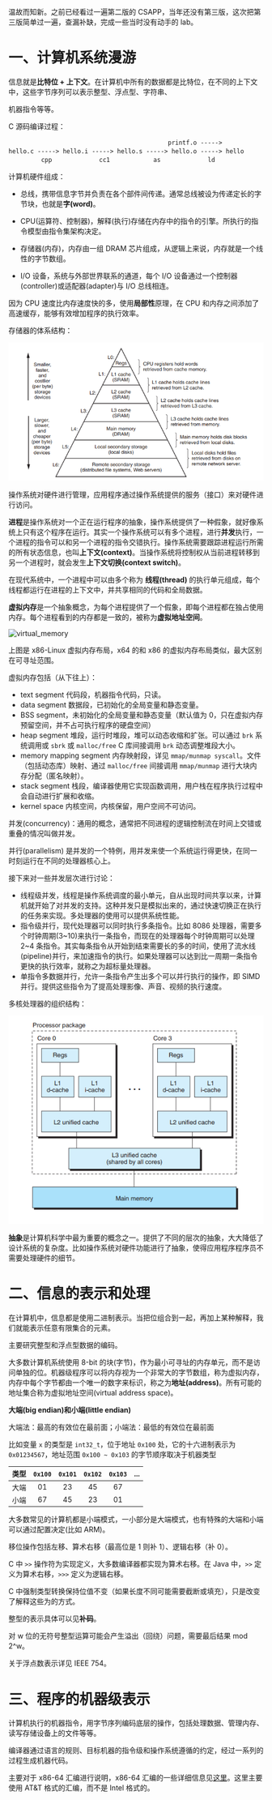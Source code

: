 温故而知新。之前已经看过一遍第二版的 CSAPP，当年还没有第三版，这次把第三版简单过一遍，查漏补缺，完成一些当时没有动手的 lab。

# 一、计算机系统漫游

信息就是**比特位 + 上下文**。在计算机中所有的数据都是比特位，在不同的上下文中，这些字节序列可以表示整型、浮点型、字符串、

机器指令等等。



C 源码编译过程：

```txt
                                            printf.o ----->
hello.c -----> hello.i -----> hello.s -----> hello.o -----> hello
         cpp             cc1            as             ld
```



计算机硬件组成：

- 总线，携带信息字节并负责在各个部件间传递。通常总线被设为传递定长的字节块，也就是**字(word)**。

- CPU(运算符、控制器)，解释(执行)存储在内存中的指令的引擎。所执行的指令模型由指令集架构决定。
- 存储器(内存)，内存由一组 DRAM 芯片组成，从逻辑上来说，内存就是一个线性的字节数组。
- I/O 设备，系统与外部世界联系的通道，每个 I/O 设备通过一个控制器(controller)或适配器(adapter)与 I/O 总线相连。



因为 CPU 速度比内存速度快的多，使用**局部性**原理，在 CPU 和内存之间添加了高速缓存，能够有效增加程序的执行效率。

存储器的体系结构：

![storage](../../imgs/cs/csapp1_1.png)

操作系统对硬件进行管理，应用程序通过操作系统提供的服务（接口）来对硬件进行访问。

**进程**是操作系统对一个正在运行程序的抽象，操作系统提供了一种假象，就好像系统上只有这个程序在运行。其实一个操作系统可以有多个进程，进行**并发**执行，一个进程的指令可以和另一个进程的指令交错执行。操作系统需要跟踪进程运行所需的所有状态信息，也叫**上下文(context)**。当操作系统将控制权从当前进程转移到另一个进程时，就会发生**上下文切换(context switch)**。

在现代系统中，一个进程中可以由多个称为 **线程(thread)** 的执行单元组成，每个线程都运行在进程的上下文中，并共享相同的代码和全局数据。

**虚拟内存**是一个抽象概念，为每个进程提供了一个假象，即每个进程都在独占使用内存。每个进程看到的内存都是一致的，被称为**虚拟地址空间**。

![virtual_memory](https://syn1w.github.io/2020/07/14/malloc-free/x86_linux_memory_layout.png)

上图是 x86-Linux 虚拟内存布局，x64 的和 x86 的虚拟内存布局类似，最大区别在可寻址范围。

虚拟内存包括（从下往上）：

- text segment 代码段，机器指令代码，只读。
- data segment 数据段，已初始化的全局变量和静态变量。
- BSS segment，未初始化的全局变量和静态变量（默认值为 0，只在虚拟内存预留空间，并不占可执行程序的硬盘空间）
- heap segment 堆段，运行时堆段，堆可以动态收缩和扩张。可以通过 `brk` 系统调用或 `sbrk` 或 `malloc/free` C 库间接调用 `brk` 动态调整堆段大小。
- memory mapping segment 内存映射段，详见 `mmap/munmap syscall`。文件（包括动态库）映射、通过 `malloc/free` 间接调用 `mmap/munmap` 进行大块内存分配（匿名映射）。
- stack segment 栈段，编译器使用它实现函数调用，用户栈在程序执行过程中会自动进行扩展和收缩。
- kernel space 内核空间，内核保留，用户空间不可访问。



并发(concurrency)：通用的概念，通常把不同进程的逻辑控制流在时间上交错或重叠的情况叫做并发。

并行(parallelism) 是并发的一个特例，用并发来使一个系统运行得更快，在同一时刻运行在不同的处理器核心上。



接下来对一些并发层次进行讨论：

- 线程级并发，线程是操作系统调度的最小单元，自从出现时间共享以来，计算机就开始了对并发的支持。这种并发只是模拟出来的，通过快速切换正在执行的任务来实现。多处理器的使用可以提供系统性能。
- 指令级并行，现代处理器可以同时执行多条指令。比如 8086 处理器，需要多个时钟周期(3~10)来执行一条指令，而现在的处理器每个时钟周期可以处理 2~4 条指令。其实每条指令从开始到结束需要长的多的时间，使用了流水线(pipeline)并行，来加速指令的执行。如果处理器可以达到比一周期一条指令更快的执行效率，就称之为超标量处理器。
- 单指令多数据并行，允许一条指令产生出多个可以并行执行的操作，即 SIMD 并行。提供这些指令为了提高处理影像、声音、视频的执行速度。



多核处理器的组织结构：

![smp-cpu](../../imgs/cs/csapp1_2.png)





**抽象**是计算机科学中最为重要的概念之一。提供了不同的层次的抽象，大大降低了设计系统的复杂度。比如操作系统对硬件功能进行了抽象，使得应用程序程序员不需要处理硬件的细节。





# 二、信息的表示和处理

在计算机中，信息都是使用二进制表示。当把位组合到一起，再加上某种解释，我们就能表示任意有限集合的元素。

主要研究整型和浮点型数据的编码。



大多数计算机系统使用 8-bit 的块(字节)，作为最小可寻址的内存单元，而不是访问单独的位。机器级程序可以将内存视为一个非常大的字节数组，称为虚拟内存，内存中每个字节都由一个唯一的数字来标识，称之为**地址(address)**。所有可能的地址集合称为虚拟地址空间(virtual address space)。



**大端(big endian)和小端(little endian)**

大端法：最高的有效位在最前面；小端法：最低的有效位在最前面

比如变量 `x` 的类型是 `int32_t`，位于地址 `0x100` 处，它的十六进制表示为 `0x01234567`，地址范围 `0x100 ~ 0x103` 的字节顺序取决于机器类型

| 类型 | `0x100` | `0x101` | `0x102` | `0x103` | ...  |
| :--: | :-----: | :-----: | :-----: | :-----: | :--: |
| 大端 |   01    |   23    |   45    |   67    |      |
| 小端 |   67    |   45    |   23    |   01    |      |



大多数常见的计算机都是小端模式，一小部分是大端模式，也有特殊的大端和小端可以通过配置决定(比如 ARM)。

移位操作包括左移、算术右移（最高位是 1 则补 1）、逻辑右移（补 0）。

C 中 `>>` 操作符为实现定义，大多数编译器都实现为算术右移。在 Java 中，`>>` 定义为算术右移，`>>>` 定义为逻辑右移。

C 中强制类型转换保持位值不变（如果长度不同可能需要截断或填充），只是改变了解释这些为的方式。



整型的表示具体可以见**补码**。

对 w 位的无符号整型运算可能会产生溢出（回绕）问题，需要最后结果 mod 2^w。



关于浮点数表示详见 IEEE 754。





# 三、程序的机器级表示

计算机执行的机器指令，用字节序列编码底层的操作，包括处理数据、管理内存、读写存储设备上的文件等等。

编译器通过语言的规则、目标机器的指令级和操作系统遵循的约定，经过一系列的过程生成机器代码。

主要对于 x86-64 汇编进行说明，x86-64 汇编的一些详细信息见[这里](https://github.com/syn1w/CS_Notes/blob/master/notes/architecture/x86_64_assembly.md)。这里主要使用 AT&T 格式的汇编，而不是 Intel 格式的。











